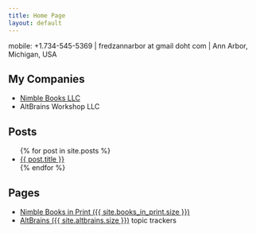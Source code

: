 ```yaml
---
title: Home Page
layout: default
---
```



mobile: +1.734-545-5369 | fredzannarbor at gmail doht com | Ann Arbor, Michigan, USA

## My Companies

- [Nimble Books LLC](nimble/about_nimble.html)
- AltBrains Workshop LLC

## Posts

<ul>
  {% for post in site.posts %}
    <li>
      <a href="{{ post.url | relative_url }}">{{ post.title }}</a>
    </li>
  {% endfor %}
</ul>

## Pages

- [Nimble Books in Print ({{ site.books_in_print.size }}) ](books.html) 
- [AltBrains ({{ site.altbrains.size }})](altbrains.html) topic trackers

